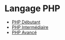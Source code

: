# Langage PHP


* [PHP Débutant](php-debutant)
* [PHP Intermédiaire](php-intermediaire)
* [PHP Avancé](php-avance)
